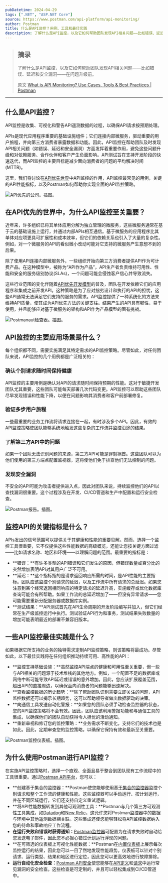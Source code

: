 ```yaml
---
pubDatetime: 2024-04-29
tags: [".NET", "ASP.NET Core"]
source: https://www.postman.com/api-platform/api-monitoring/
author: Postman
title: 什么是API监控？用例、工具和最佳实践
description: 了解什么是API监控，以及它如何帮助团队发现API相关问题——比如错误、延迟和安全漏洞——在问题升级前。
---
```


> ## 摘录
>
> 了解什么是API监控，以及它如何帮助团队发现API相关问题——比如错误、延迟和安全漏洞——在问题升级前。
>
> 原文 [What is API Monitoring? Use Cases, Tools & Best Practices | Postman](https://www.postman.com/api-platform/api-monitoring/)

---

## 什么是API监控？

API监控是收集、可视化和警告API遥测数据的过程，以确保API请求按预期处理。

APIs是现代应用程序重要的基础设施组件；它们连接内部微服务，驱动重要的用户旅程，并向第三方消费者暴露数据和功能。因此，API监控在帮助团队及时发现API相关问题（如错误、延迟和安全漏洞）方面发挥着重要作用，避免这些问题升级和对依赖服务、合作伙伴和客户产生负面影响。API测试旨在支持开发阶段的快速迭代，而API监控的主要目标是减少面向消费者的问题的平均解决时间(MTTR)。

这里，我们将讨论在[API优先世界](https://api-first-world.com/)中API监控的作用，API监控最常见的用例，关键的API性能指标，以及Postman如何帮助你实现全面的API监控策略。

![API优先的公司。插图。](../../assets/121/api-first-development-company-postman-illustration.svg)

## 在API优先的世界中，为什么API监控至关重要？

近年来，许多组织已将其单体应用分解为独立管理的微服务，这些微服务通常在基于云的基础设施上运行，并通过内部APIs相互通信。基于微服务的应用程序比其单体对应项更具可扩展性和成本效率，但它们的依赖关系也引入了大量的复杂性。例如，对一个微服务的API的看似微小改动可能对它支持的微服务产生意想不到的后果。

除了使用API连接内部微服务外，一些组织开始向第三方消费者提供API作为可计费产品。在这种模型中，被称为“API作为产品”，API生产者负责维持可用性、性能和安全的服务级别协议(SLAs)，一个问题可能会侵蚀客户信心并导致流失。

这些行业范围的变化伴随着[API优先开发模型](https://www.postman.com/api-first/)的普及，团队在开发依赖它们的应用程序和集成之前开发API。这种策略是为了应对拙劣设计和执行的API的担忧，这些API通常无法满足它们支持的服务的需求。API监控提供了一种系统化的方法来维持API质量，使其成为API优先方法的关键支柱。结果产生的API具有韧性，易于使用，并且能够应对基于微服务的架构和API作为产品模型的固有挑战。

![Postmanaut检查表。插图。](../../assets/121/checklist-clipboard-postman-illustration.svg)

## API监控的主要应用场景是什么？

每个组织都不同，需要实施满足其特定需求的API监控策略。尽管如此，对任何团队来说，API监控的几个用例都是广泛相关的：

### 确认个别请求随时间保持健康

API监控的主要用例是确认对API的请求随时间保持预期的性能。这对于敏捷开发团队尤其重要，这些团队可能每天部署几次代码变更。API监控可以帮助这些团队尽早发现错误和性能下降，以便在问题影响其消费者和客户前部署修复。

### 验证多步用户旅程

一些最重要的业务工作流将请求连接在一起，有时涉及多个API。因此，有效的API监控策略使团队能够系统地触发这些复杂的工作流并监控沿途的结果。

### 了解第三方API中的问题

如果一个团队无法识别问题的来源，第三方API可能是罪魁祸首。这些团队可以为他们使用的第三方端点配置监视器，这将使他们免于排查他们无法控制的问题。

### 发现安全漏洞

不安全的API可能为攻击者提供进入点，因此对团队来说，持续监控他们的API以查找漏洞很重要。这个过程涉及在开发、CI/CD管道和生产中配置和运行安全检查。

![Postman报告。插图。](../../assets/121/postman-reports.svg)

## 监控API的关键指标是什么？

APIs发出的信号范围可以提供关于其健康和性能的重要见解。然而，选择一个监控工具很重要，它不仅提供这些性能数据的高级概览，还能让您按关键方面过滤——比如请求名称、地区和环境——以理解问题的范围。最重要的指标是：

- **错误：**有许多类型的API错误和它们发生的原因，但错误数量或百分比的突然增加表明API对其用户广泛不可用。
- **延迟：**这个指标指的是请求返回响应所需的时间，是API性能的主要指标。团队应该监控个别请求的延迟，以及工作流中所有请求的总延迟。如果您注意到某个经常返回相同响应的特定请求的延迟升高，实施缓存或优化数据库查询可能会有所帮助。如果工作流的总延迟增加了——但没有异常请求——您可能需要重新分配服务器或数据库实例。
- **测试结果：**API测试首先在API生命周期的开发阶段编写并加入，但它们经常在生产级监控运行中执行。测试验证API行为和事务，测试结果失败数量的增加可能表明最近的部署不兼容旧版本。

## 一些API监控最佳实践是什么？

如果根据它所支持的业务的独特需求定制API监控策略，则该策略将最成功。尽管如此，以下最佳实践将在任何组织推动持续可用、高性能的API：

- **监控支持基础设施：**虽然监控API端点的健康和可用性至关重要，但一些与API相关的问题源于技术堆栈的其他地方。例如，一个配置不足的数据库或网络中断可能导致API延迟或错误的意外增加。因此，您应该扩展覆盖范围，超出API的直接周边，以确保面向消费者的问题能够迅速解决。
- **查看监控数据的历史趋势：**除了帮助团队识别需要立即关注的问题，API监控数据还可以揭示长期趋势，这可以帮助领导者做出数据驱动的决策。
- **向通信工具发送自动化警报：**如果您的团队必须手动检查监控器的状态，您的API监控策略将不会有效。因此，团队应该利用警报功能和与通信工具的集成，以确保他们的团队自动获得令人担忧的活动通知。
- **重新审视和修订您的监控策略：**业务需求不断变化，支持它们的技术也是如此。因此，定期审查您的监控策略，以确保它保持有效和最新至关重要。

![Postman监控仪表板。插图。](../../assets/121/postman-api-lifecycle.png)

## 为什么使用Postman进行API监控？

在实施API监控策略时，选择一个直观、全面且易于整合到团队现有工作流程中的工具很重要。通过[Postman API平台](https://www.postman.com/)，您可以：

- **创建基于集合的监控器：**Postman使您能够使用[基于集合的监控器](https://learning.postman.com/docs/monitoring-your-api/intro-monitors/#collection-based-monitors)监控个别请求和整个工作流的健康和性能。这些监控器可以手动运行、按计划运行，并在不同区域运行，它们还支持自定义重试逻辑。
- **将API性能数据转发到其他可观测性工具：**Postman与几个第三方可观测性工具集成，如[Datadog](https://learning.postman.com/docs/integrations/available-integrations/datadog/)和[New Relic](https://learning.postman.com/docs/integrations/available-integrations/new-relic/)，这允许您将Postman监控器中的数据与环境中其他遥测数据相关联。这些集成还使您能够轻松将API监控数据纳入您的待命和事故响应工作流程。
- **在运行失败和错误时获得通知：**[Postman监控器](https://learning.postman.com/docs/monitoring-your-api/intro-monitors/)可配置为在请求失败时自动给您发送电子邮件，因此您不必担心错过计划运行浮现的问题。
- **在可筛选的仪表板上可视化性能数据：**Postman在[内置仪表板](https://learning.postman.com/docs/monitoring-your-api/viewing-monitor-results/#viewing-monitors-in-postman)上展示每次监控运行的结果，因此您可以一目了然地发现性能趋势。仪表板可以针对个别请求、运行类型、结果和地区进行定位，因此您可以更高效地进行故障排除。
- **运行自动化安全检查：**[Postman API安全](https://blog.postman.com/introducing-api-security-in-postman-v10/)使您能够在[API定义](https://learning.postman.com/docs/api-governance/configurable-rules/configuring-api-security-rules/#configuring-rules-for-api-definitions)和[请求](https://learning.postman.com/docs/api-governance/configurable-rules/configuring-api-security-rules/#configuring-rules-for-requests)中运行常见漏洞的安全检查。这些检查是可定制的，并且可以轻松集成到CI/CD管道中。
